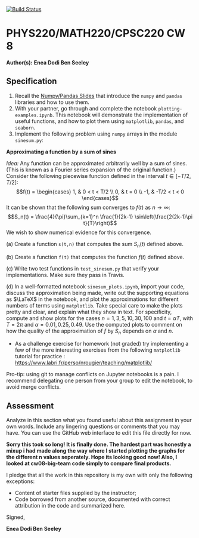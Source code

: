 [![Build Status](https://travis-ci.com/chapman-phys220-2018f/cw08-cw07-thegoblins.svg?branch=master)](https://travis-ci.com/chapman-phys220-2018f/cw08-cw07-thegoblins)

# PHYS220/MATH220/CPSC220 CW 8

**Author(s):** **Enea Dodi
Ben Seeley**

## Specification

1. Recall the [Numpy/Pandas Slides](http://slides.com/profdressel/numpy-and-pandas-overview/) that introduce the `numpy` and `pandas` libraries and how to use them.
1. With your partner, go through and complete the notebook `plotting-examples.ipynb`. This notebook will demonstrate the implementation of useful functions, and how to plot them using `matplotlib`, `pandas`, and `seaborn`.
1. Implement the following problem using `numpy` arrays in the module ```sinesum.py```:

  **Approximating a function by a sum of sines**

  *Idea:* Any function can be approximated arbitrarily well by a sum of sines. (This is known as a Fourier series expansion of the original function.) Consider the following piecewise function defined in the interval $t\in[-T/2,T/2]$:
  $$f(t) = \begin{cases}
             1, & 0 < t < T/2 \\
             0, & t = 0 \\
             -1, & -T/2 < t < 0
           \end{cases}$$
  It can be shown that the following sum converges to $f(t)$ as $n\to\infty$:
  $$S_n(t) = \frac{4}{\pi}\sum_{k=1}^n \frac{1}{2k-1} \sin\left(\frac{2(2k-1)\pi t}{T}\right)$$
  We wish to show numerical evidence for this convergence.

  (a) Create a function `s(t,n)` that computes the sum $S_n(t)$ defined above.

  (b) Create a function `f(t)` that computes the function $f(t)$ defined above.
  
  (c) Write two test functions in `test_sinesum.py` that verify your implementations. Make sure they pass in Travis.
  
  (d) In a well-formatted notebook `sinesum_plots.ipynb`, import your code, discuss the approximation being made, write out the supporting equations as $\LaTeX$ in the notebook, and plot the approximations for different numbers of terms using `matplotlib`. Take special care to make the plots pretty and clear, and explain what they show in text. For specificity, compute and show plots for the cases $n = 1, 3, 5, 10, 30, 100$ and $t = \alpha T$, with $T = 2\pi$ and $\alpha = 0.01, 0.25, 0.49$. Use the computed plots to comment on how the quality of the approximation of $f$ by $S_n$ depends on $\alpha$ and $n$.
  - As a challenge exercise for homework (not graded) try implementing a few of the more interesting exercises from the following `matplotlib` tutorial for practice : https://www.labri.fr/perso/nrougier/teaching/matplotlib/

Pro-tip: using git to manage conflicts on Jupyter notebooks is a pain. I recommend delegating one person from your group to edit the notebook, to avoid merge conflicts.

## Assessment

Analyze in this section what you found useful about this assignment in your own words. Include any lingering questions or comments that you may have. You can use the GitHub web interface to edit this file directly for now.

**Sorry this took so long! It is finally done. The hardest part was honestly a mixup i had made along the way where I started plotting the graphs for the different n values seperately. Hope its looking good now! Also, I looked at cw08-big-team code simply to compare final products.**

I pledge that all the work in this repository is my own with only the following exceptions:

* Content of starter files supplied by the instructor;
* Code borrowed from another source, documented with correct attribution in the code and summarized here.

Signed,

**Enea Dodi
  Ben Seeley**



